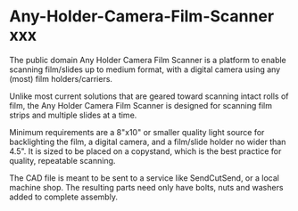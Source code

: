 # Any-Holder-Camera-Film-Scanner xxx

The public domain Any Holder Camera Film Scanner is a platform to enable scanning film/slides up to medium format, with a digital camera using any (most) film holders/carriers.

Unlike most current solutions that are geared toward scanning intact rolls of film, the Any Holder Camera Film Scanner is designed for scanning film strips and multiple slides at a time.

Minimum requirements are a 8"x10" or smaller quality light source for backlighting the film, a digital camera, and a film/slide holder no wider than 4.5".  It is sized to be placed on a copystand, which is the best practice for quality, repeatable scanning.

The CAD file is meant to be sent to a service like SendCutSend, or a local machine shop. The resulting parts need only have bolts, nuts and washers added to complete assembly.
